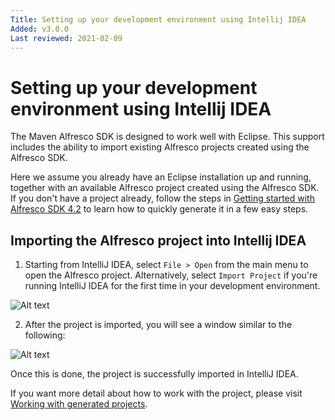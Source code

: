 ```yaml
---
Title: Setting up your development environment using Intellij IDEA
Added: v3.0.0
Last reviewed: 2021-02-09
---
```

# Setting up your development environment using Intellij IDEA

The Maven Alfresco SDK is designed to work well with Eclipse. This support includes the ability to import existing Alfresco projects created using the 
Alfresco SDK.

Here we assume you already have an Eclipse installation up and running, together with an available Alfresco project created using the Alfresco SDK. If you 
don't have a project already, follow the steps in [Getting started with Alfresco SDK 4.2](../getting-started.md) to learn how to quickly generate it in a few 
easy steps.

## Importing the Alfresco project into Intellij IDEA

1. Starting from IntelliJ IDEA, select `File > Open` from the main menu to open the Alfresco project. Alternatively, select `Import Project` if you're running 
IntelliJ IDEA for the first time in your development environment.

![Alt text](../docassets/images/sdk-dev-env-intellij-import.png "IntelliJ maven project import")

2. After the project is imported, you will see a window similar to the following:

![Alt text](../docassets/images/sdk-dev-env-intellij-finish.png "IntelliJ maven project imported")

Once this is done, the project is successfully imported in IntelliJ IDEA. 

If you want more detail about how to work with the project, please visit [Working with generated projects](../working-with-generated-projects/README.md).
